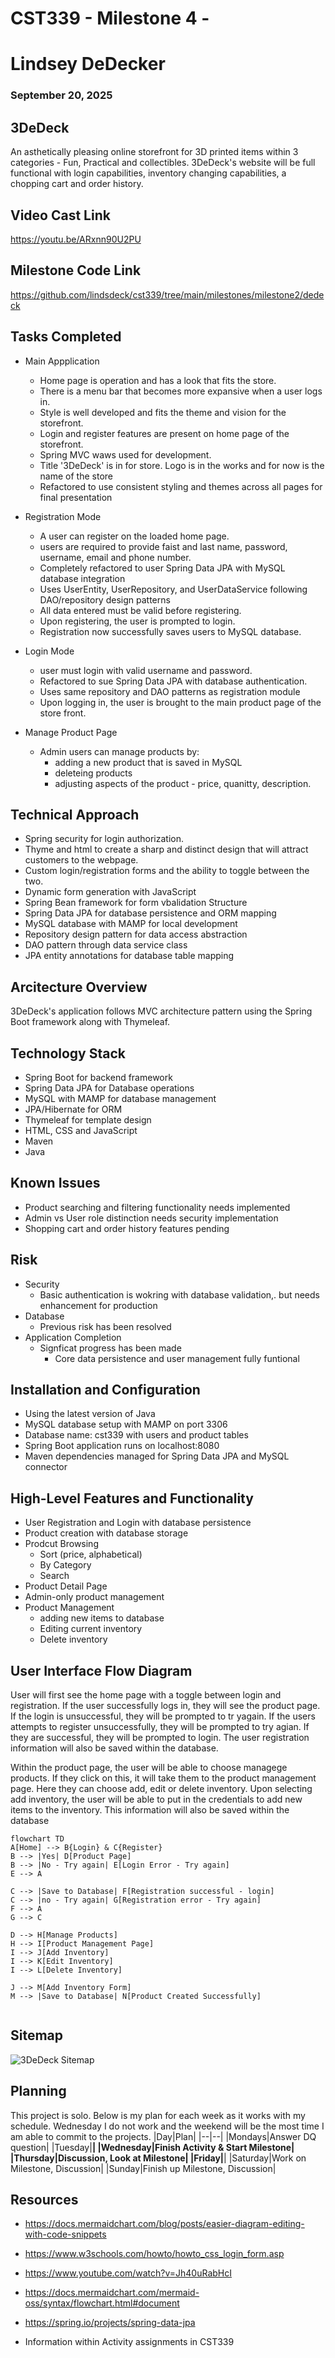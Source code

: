 # CST339 - Milestone 4 - 
# Lindsey DeDecker
### September 20, 2025



## 3DeDeck
An asthetically pleasing online storefront for 3D printed items within 3 categories - Fun, Practical and collectibles.  3DeDeck's website will be full functional with login capabilities, inventory changing capabilities, a chopping cart and order history. 

## Video Cast Link
https://youtu.be/ARxnn90U2PU

## Milestone Code Link
https://github.com/lindsdeck/cst339/tree/main/milestones/milestone2/dedeck

## Tasks Completed
- Main Appplication
    - Home page is operation and has a look that fits the store.
    - There is a menu bar that becomes more expansive when a user logs in. 
    - Style is well developed and fits the theme and vision for the storefront.
    - Login and register features are present on home page of the storefront. 
    - Spring MVC waws used for development.
    - Title '3DeDeck' is in for store.  Logo is in the works and for now is the name of the store
    - Refactored to use consistent styling and themes across all pages for final presentation

- Registration Mode
    - A user can register on the loaded home page.
    - users are required to provide faist and last name, password, username, email and phone number. 
    - Completely refactored to user Spring Data JPA with MySQL database integration
    - Uses UserEntity, UserRepository, and UserDataService following DAO/repository design patterns
    - All data entered must be valid before registering.
    - Upon registering, the user is prompted to login.
    - Registration now successfully saves users to MySQL database.

- Login Mode
    - user must login with valid username and password.
    - Refactored to sue Spring Data JPA with database authentication.
    - Uses same repository and DAO patterns as registration module
    - Upon logging in, the user is brought to the main product page of the store front. 

- Manage Product Page
    - Admin users can manage products by:
        - adding a new product that is saved in MySQL
        - deleteing products
        - adjusting aspects of the product - price, quanitty, description.

## Technical Approach
- Spring security for login authorization.
- Thyme and html to create a sharp and distinct design that will attract customers to the webpage.
- Custom login/registration forms  and the  ability to toggle between the two.
- Dynamic form generation with JavaScript
- Spring Bean framework for form vbalidation Structure
- Spring Data JPA for database persistence and ORM mapping
- MySQL database with MAMP for local development
- Repository design pattern for data access abstraction
- DAO pattern through data service class
- JPA entity annotations for database table mapping

## Arcitecture Overview
3DeDeck's application follows MVC architecture pattern using the Spring Boot framework along with Thymeleaf.  

## Technology Stack
- Spring Boot for backend framework
- Spring Data JPA for Database operations
- MySQL with MAMP for database management
- JPA/Hibernate for ORM
- Thymeleaf for template design
- HTML, CSS and JavaScript
- Maven
- Java

## Known Issues
- Product searching and filtering functionality needs implemented
- Admin vs User role distinction needs security implementation
- Shopping cart and order history features pending


## Risk 
- Security 
    - Basic authentication is wokring with database validation,. but needs enhancement for production
- Database
    - Previous risk has been resolved 
- Application Completion
    - Signficat progress has been made
        - Core data persistence and user management fully funtional 

## Installation and Configuration
- Using the latest version of Java
- MySQL database setup with MAMP on port 3306
- Database name: cst339 with users and product tables
- Spring Boot application runs on localhost:8080
- Maven dependencies managed for Spring Data JPA and MySQL connector


## High-Level Features and Functionality
- User Registration and Login with database persistence
- Product creation with database storage
- Prodcut Browsing
    - Sort (price, alphabetical)
    - By Category
    - Search
- Product Detail Page
- Admin-only product management
- Product Management
    - adding new items to database
    - Editing current inventory
    - Delete inventory

## User Interface Flow Diagram
User will first see the home page with a toggle between login and registration.  If the user successfully logs in, they will see the product page.  If the login is unsuccessful, they will  be prompted to tr yagain.  If the users attempts to register unsuccessfully, they will be prompted to try agian.  If they are successful, they will be prompted to login. The user registration information will also be saved within the database. 

Within the product page, the user will be able to choose managege products. If they click on this, it will take them to the product management page. Here they can choose add, edit or delete inventory.  Upon selecting add inventory, the user will be able to put in the credentials to add new items to the inventory.  This information will also be saved within the database

```mermaid
flowchart TD
A[Home] --> B{Login} & C{Register}
B --> |Yes| D[Product Page]
B --> |No - Try again| E[Login Error - Try again]
E --> A

C --> |Save to Database| F[Registration successful - login]
C --> |no - Try again| G[Registration error - Try again]
F --> A
G --> C

D --> H[Manage Products]
H --> I[Product Management Page]
I --> J[Add Inventory]
I --> K[Edit Inventory]
I --> L[Delete Inventory]

J --> M[Add Inventory Form]
M --> |Save to Database| N[Product Created Successfully]


```

## Sitemap

![3DeDeck Sitemap](./sitemap.png)

## Planning 

This project is solo.  Below is my plan for each week as it works with my schedule.  Wednesday I do not work and the weekend will be the most time I am able to commit to the projects.
|Day|Plan|
|--|--|
|Mondays|Answer DQ question|
|Tuesday|**|
|Wednesday|Finish Activity & Start Milestone|
|Thursday|Discussion, Look at Milestone|
|Friday|**|
|Saturday|Work on Milestone, Discussion|
|Sunday|Finish up Milestone, Discussion|

## Resources

- https://docs.mermaidchart.com/blog/posts/easier-diagram-editing-with-code-snippets

- https://www.w3schools.com/howto/howto_css_login_form.asp

- https://www.youtube.com/watch?v=Jh40uRabHcI   

- https://docs.mermaidchart.com/mermaid-oss/syntax/flowchart.html#document

- https://spring.io/projects/spring-data-jpa

- Information within Activity assignments in CST339
